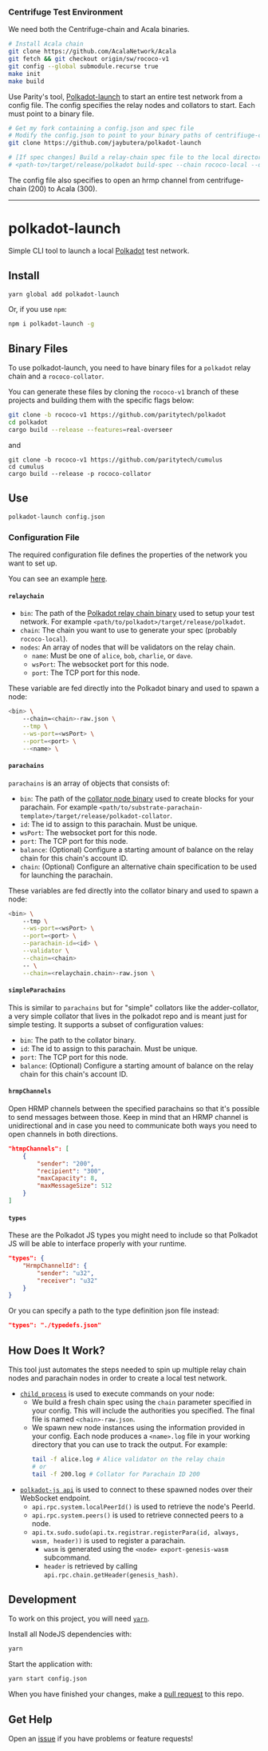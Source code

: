 ### Centrifuge Test Environment
We need both the Centrifuge-chain and Acala binaries.

```bash
# Install Acala chain
git clone https://github.com/AcalaNetwork/Acala
git fetch && git checkout origin/sw/rococo-v1
git config --global submodule.recurse true
make init
make build
```

Use Parity's tool, [Polkadot-launch](https://github.com/paritytech/polkadot-launch) to start an entire test network from a config file. The config specifies the relay nodes and collators to start. Each must point to a binary file.

```bash
# Get my fork containing a config.json and spec file
# Modify the config.json to point to your binary paths of centrifiuge-chain, Acala, and centrifuge-polkadot
git clone https://github.com/jaybutera/polkadot-launch

# [If spec changes] Build a relay-chain spec file to the local directory
# <path-to>/target/release/polkadot build-spec --chain rococo-local --disable-default-bootnode --raw > rococo-chachacha-local.json
```

The config file also specifies to open an hrmp channel from centrifuge-chain (200) to Acala (300).

___

# polkadot-launch
 Simple CLI tool to launch a local [Polkadot](https://github.com/paritytech/polkadot/) test network.

## Install

```
yarn global add polkadot-launch
```

Or, if you use `npm`:
```bash
npm i polkadot-launch -g
```

## Binary Files

To use polkadot-launch, you need to have binary files for a `polkadot` relay chain and a
`rococo-collator`.

You can generate these files by cloning the `rococo-v1` branch of these projects and building them
with the specific flags below:

```bash
git clone -b rococo-v1 https://github.com/paritytech/polkadot
cd polkadot
cargo build --release --features=real-overseer
```

and

```
git clone -b rococo-v1 https://github.com/paritytech/cumulus
cd cumulus
cargo build --release -p rococo-collator
```

## Use

```bash
polkadot-launch config.json
```

### Configuration File

The required configuration file defines the properties of the network you want to set up.

You can see an example [here](config.json).

#### `relaychain`

* `bin`: The path of the [Polkadot relay chain binary](https://github.com/paritytech/polkadot/) used
  to setup your test network. For example `<path/to/polkadot>/target/release/polkadot`.
* `chain`: The chain you want to use to generate your spec (probably `rococo-local`).
* `nodes`: An array of nodes that will be validators on the relay chain.
    * `name`: Must be one of `alice`, `bob`, `charlie`, or `dave`.
    * `wsPort`: The websocket port for this node.
    * `port`: The TCP port for this node.

These variable are fed directly into the Polkadot binary and used to spawn a node:

```bash
<bin> \
    --chain=<chain>-raw.json \
    --tmp \
    --ws-port=<wsPort> \
    --port=<port> \
    --<name> \
```

#### `parachains`

`parachains` is an array of objects that consists of:

* `bin`: The path of the [collator node
  binary](https://github.com/substrate-developer-hub/substrate-parachain-template) used to create
  blocks for your parachain. For example
  `<path/to/substrate-parachain-template>/target/release/polkadot-collator`.
* `id`: The id to assign to this parachain. Must be unique.
* `wsPort`: The websocket port for this node.
* `port`: The TCP port for this node.
* `balance`: (Optional) Configure a starting amount of balance on the relay chain for this chain's
  account ID.
* `chain`: (Optional) Configure an alternative chain specification to be used for launching the
  parachain.

These variables are fed directly into the collator binary and used to spawn a node:

```bash
<bin> \
    --tmp \
    --ws-port=<wsPort> \
    --port=<port> \
    --parachain-id=<id> \
    --validator \
    --chain=<chain>
    -- \
    --chain=<relaychain.chain>-raw.json \
```

#### `simpleParachains`

This is similar to `parachains` but for "simple" collators like the adder-collator, a very simple
collator that lives in the polkadot repo and is meant just for simple testing. It supports a subset
of configuration values:

* `bin`: The path to the collator binary.
* `id`: The id to assign to this parachain. Must be unique.
* `port`: The TCP port for this node.
* `balance`: (Optional) Configure a starting amount of balance on the relay chain for this chain's
  account ID.

#### `hrmpChannels`

Open HRMP channels between the specified parachains so that it's possible to send messages between
those. Keep in mind that an HRMP channel is unidirectional and in case you need to communicate both
ways you need to open channels in both directions.

```json
"htmpChannels": [
    {
        "sender": "200",
        "recipient": "300",
        "maxCapacity": 8,
        "maxMessageSize": 512
    }
]
```

#### `types`

These are the Polkadot JS types you might need to include so that Polkadot JS will be able to
interface properly with your runtime.

```json
"types": {
    "HrmpChannelId": {
        "sender": "u32",
        "receiver": "u32"
    }
}
```

Or you can specify a path to the type definition json file instead:

```json
"types": "./typedefs.json"
```

## How Does It Work?

This tool just automates the steps needed to spin up multiple relay chain nodes and parachain nodes
in order to create a local test network.

* [`child_process`](https://nodejs.org/api/child_process.html) is used to execute commands on your
  node:
    * We build a fresh chain spec using the `chain` parameter specified in your config. This will
      include the authorities you specified. The final file is named `<chain>-raw.json`.
    * We spawn new node instances using the information provided in your config. Each node produces
      a `<name>.log` file in your working directory that you can use to track the output. For
      example:
        ```bash
        tail -f alice.log # Alice validator on the relay chain
        # or
        tail -f 200.log # Collator for Parachain ID 200
        ```
* [`polkadot-js api`](https://polkadot.js.org/api/) is used to connect to these spawned nodes over
  their WebSocket endpoint.
    * `api.rpc.system.localPeerId()` is used to retrieve the node's PeerId.
    * `api.rpc.system.peers()` is used to retrieve connected peers to a node.
    * `api.tx.sudo.sudo(api.tx.registrar.registerPara(id, always, wasm, header))` is used to
      register a parachain.
        * `wasm` is generated using the `<node> export-genesis-wasm` subcommand.
        * `header` is retrieved by calling `api.rpc.chain.getHeader(genesis_hash)`.

## Development

To work on this project, you will need [`yarn`](https://yarnpkg.com/).

Install all NodeJS dependencies with:

```bash
yarn
```

Start the application with:

```bash
yarn start config.json
```

When you have finished your changes, make a [pull
request](https://github.com/paritytech/polkadot-launch/pulls) to this repo.

## Get Help

Open an [issue](https://github.com/paritytech/polkadot-launch/issues) if you have problems or
feature requests!
